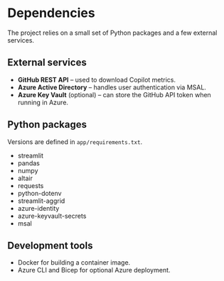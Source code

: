 # Dependencies

The project relies on a small set of Python packages and a few external services.

## External services

- **GitHub REST API** – used to download Copilot metrics.
- **Azure Active Directory** – handles user authentication via MSAL.
- **Azure Key Vault** (optional) – can store the GitHub API token when running in Azure.

## Python packages

Versions are defined in `app/requirements.txt`.

- streamlit
- pandas
- numpy
- altair
- requests
- python-dotenv
- streamlit-aggrid
- azure-identity
- azure-keyvault-secrets
- msal

## Development tools

- Docker for building a container image.
- Azure CLI and Bicep for optional Azure deployment.

